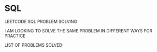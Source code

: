 # SQL
LEETCODE SQL PROBLEM SOLVING

I AM LOOKING TO SOLVE THE SAME PROBLEM IN DIFFERENT WAYS FOR PRACTICE

LIST OF PROBLEMS SOLVED:

